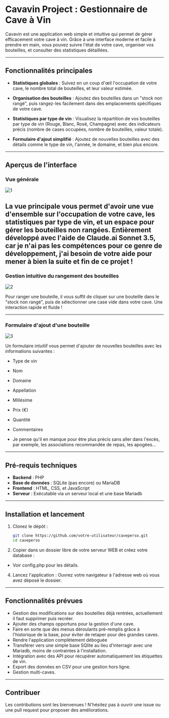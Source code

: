 # Cavavin Project : Gestionnaire de Cave à Vin

Cavavin est une application web simple et intuitive qui permet de gérer efficacement votre cave à vin. Grâce à une interface moderne et facile à prendre en main, vous pouvez suivre l'état de votre cave, organiser vos bouteilles, et consulter des statistiques détaillées.

---

## Fonctionnalités principales

- **Statistiques globales** : 
  Suivez en un coup d'œil l'occupation de votre cave, le nombre total de bouteilles, et leur valeur estimée.

- **Organisation des bouteilles** : 
  Ajoutez des bouteilles dans un "stock non rangé", puis rangez-les facilement dans des emplacements spécifiques de votre cave.

- **Statistiques par type de vin** : 
  Visualisez la répartition de vos bouteilles par type de vin (Rouge, Blanc, Rosé, Champagne) avec des indicateurs précis (nombre de cases occupées, nombre de bouteilles, valeur totale).

- **Formulaire d'ajout simplifié** : 
  Ajoutez de nouvelles bouteilles avec des détails comme le type de vin, l'année, le domaine, et bien plus encore.

---

## Aperçus de l'interface

### Vue générale

![1](https://github.com/user-attachments/assets/940f9501-a77a-4726-9367-0d5d2b203a9c)

La vue principale vous permet d'avoir une vue d'ensemble sur l'occupation de votre cave, les statistiques par type de vin, et un espace pour gérer les bouteilles non rangées.
Entièrement développé avec l'aide de Claude.ai Sonnet 3.5, car je n'ai pas les compétences pour ce genre de développement, j'ai besoin de votre aide pour mener à bien la suite et fin de ce projet !
---

### Gestion intuitive du rangement des bouteilles

![2](https://github.com/user-attachments/assets/5ae61e29-5db4-4a2b-974b-fd7075aec238)

Pour ranger une bouteille, il vous suffit de cliquer sur une bouteille dans le "stock non rangé", puis de sélectionner une case vide dans votre cave. Une interaction rapide et fluide !

---

### Formulaire d'ajout d'une bouteille


![3](https://github.com/user-attachments/assets/93fd4681-435a-4d19-bd33-684bb64514d9)

Un formulaire intuitif vous permet d'ajouter de nouvelles bouteilles avec les informations suivantes : 
- Type de vin
- Nom
- Domaine
- Appellation
- Millésime
- Prix (€)
- Quantité
- Commentaires
  
- Je pense qu'il en manque pour être plus précis sans aller dans l'excès, par exemple, les associations recommandée de repas, les apogées...
  
---

## Pré-requis techniques

- **Backend** : PHP
- **Base de données** : SQLite (pas encore) ou MariaDB
- **Frontend** : HTML, CSS, et JavaScript
- **Serveur** : Exécutable via un serveur local et une base Mariadb

---

## Installation et lancement

1. Clonez le dépôt :
   ```bash
   git clone https://github.com/votre-utilisateur/caveperso.git
   cd caveperso
   ```

2. Copier dans un dossier libre de votre serveur WEB et créez votre database :

  - Voir config.php pour les détails.
  
4. Lancez l'application :
   Ouvrez votre navigateur à l'adresse web où vous avez déposé le dossier.

---

## Fonctionnalités prévues
- Gestion des modifications sur des bouteilles déjà rentrées, actuellement il faut supprimer puis recréer.
- Ajouter des champs opportuns pour la gestion d'une cave.
- Faire en sorte que des menus déroulants pré-remplis grâce à l'historique de la base, pour éviter de retaper pour des grandes caves.
- Rendre l'application complètement déboguée
- Transférer vers une simple base SQlite au lieu d'interragir avec une Mariadb, moins de contraintes à l'installation.
- Intégration avec des API pour récupérer automatiquement les étiquettes de vin.
- Export des données en CSV pour une gestion hors ligne.
- Gestion multi-caves.

---

## Contribuer
Les contributions sont les bienvenues ! N'hésitez pas à ouvrir une issue ou une pull request pour proposer des améliorations.




